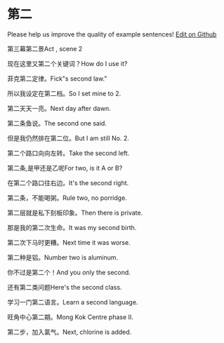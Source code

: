 # 第二

Please help us improve the quality of example sentences! [Edit on Github](https://github.com/jiyushe/jiyu-example-sentence-source/blob/main/chinese/dier.md)

<p><span class="chinese">第三幕第二景</span><span class="english">Act , scene 2</span></p>

<p><span class="chinese">现在这里又第二个关键词？</span><span class="english">How do I use it?</span></p>

<p><span class="chinese">菲克第二定律。</span><span class="english">Fick"s second law."</span></p>

<p><span class="chinese">所以我设定在第二档。</span><span class="english">So I set mine to 2.</span></p>

<p><span class="chinese">第二天天一亮。</span><span class="english">Next day after dawn.</span></p>

<p><span class="chinese">第二条鱼说。</span><span class="english">The second one said.</span></p>

<p><span class="chinese">但是我仍然排在第二位。</span><span class="english">But I am still No. 2.</span></p>

<p><span class="chinese">第二个路口向向左转。</span><span class="english">Take the second left.</span></p>

<p><span class="chinese">第二条,是甲还是乙呢</span><span class="english">For two, is it A or B?</span></p>

<p><span class="chinese">在第二个路口往右边。</span><span class="english">It's the second right.</span></p>

<p><span class="chinese">第二条，不能喝粥。</span><span class="english">Rule two, no porridge.</span></p>

<p><span class="chinese">第二层就是私下刻板印象。</span><span class="english">Then there is private.</span></p>

<p><span class="chinese">那是我的第二次生命。</span><span class="english">It was my second birth.</span></p>

<p><span class="chinese">第二次下马时更糟。</span><span class="english">Next time it was worse.</span></p>

<p><span class="chinese">第二种是铝。</span><span class="english">Number two is aluminum.</span></p>

<p><span class="chinese">你不过是第二个！</span><span class="english">And you only the second.</span></p>

<p><span class="chinese">还有第二类问题</span><span class="english">Here's the second class.</span></p>

<p><span class="chinese">学习一门第二语言。</span><span class="english">Learn a second language.</span></p>

<p><span class="chinese">旺角中心第二期。</span><span class="english">Mong Kok Centre phase Ⅱ.</span></p>

<p><span class="chinese">第二步，加入氯气。</span><span class="english">Next, chlorine is added.</span></p>

